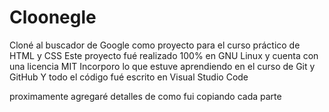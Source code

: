 # Cloonegle
Cloné al buscador de Google como proyecto para el curso práctico de HTML y CSS
Este proyecto fué realizado 100% en GNU Linux y cuenta con una licencia MIT
Incorporo lo que estuve aprendiendo en el curso de Git y GitHub
Y todo el código fué escrito en Visual Studio Code

proximamente agregaré detalles de como fui copiando cada parte